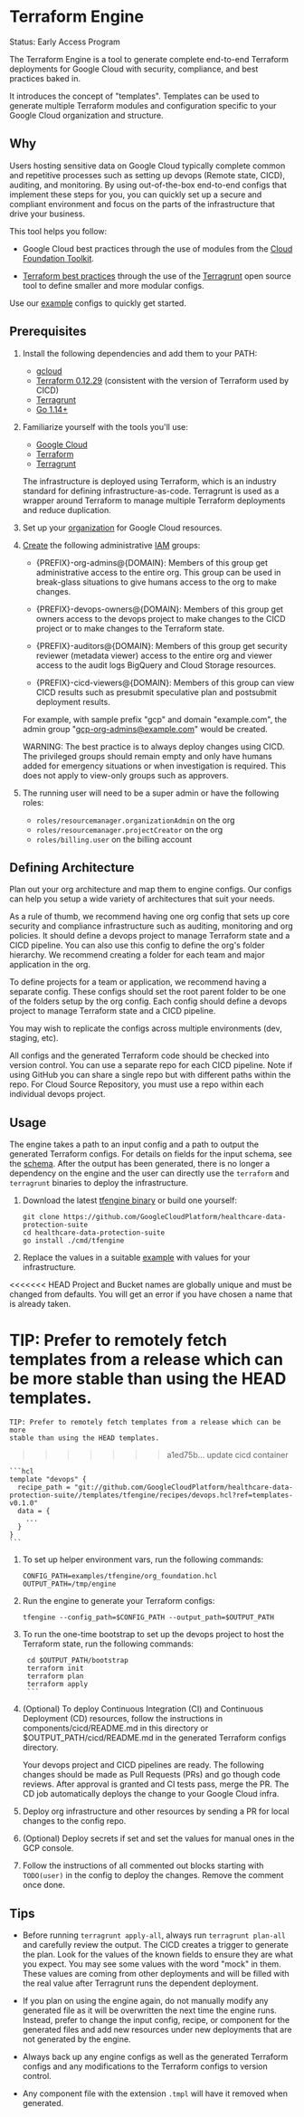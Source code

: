 # Terraform Engine

Status: Early Access Program

The Terraform Engine is a tool to generate complete end-to-end Terraform
deployments for Google Cloud with security, compliance, and best practices baked
in.

It introduces the concept of "templates". Templates can be used to generate
multiple Terraform modules and configuration specific to your Google Cloud
organization and structure.

## Why

Users hosting sensitive data on Google Cloud typically complete common and
repetitive processes such as setting up devops (Remote state, CICD), auditing,
and monitoring. By using out-of-the-box end-to-end configs that implement these
steps for you, you can quickly set up a secure and compliant environment and
focus on the parts of the infrastructure that drive your business.

This tool helps you follow:

- Google Cloud best practices through the use of modules from the
    [Cloud Foundation Toolkit](https://cloud.google.com/foundation-toolkit).

- [Terraform best practices](https://www.hashicorp.com/resources/evolving-infrastructure-terraform-opencredo)
    through the use of the [Terragrunt](https://terragrunt.gruntwork.io/) open
    source tool to define smaller and more modular configs.

Use our [example](../../examples/tfengine) configs to quickly get started.

## Prerequisites

1. Install the following dependencies and add them to your PATH:

    - [gcloud](https://cloud.google.com/sdk/gcloud)
    - [Terraform 0.12.29](https://releases.hashicorp.com/terraform/)
        (consistent with the version of Terraform used by CICD)
    - [Terragrunt](https://terragrunt.gruntwork.io/)
    - [Go 1.14+](https://golang.org/dl/)

1. Familiarize yourself with the tools you'll use:

    - [Google Cloud](https://cloud.google.com/docs/overview)
    - [Terraform](https://www.terraform.io/intro/index.html)
    - [Terragrunt](https://blog.gruntwork.io/terragrunt-how-to-keep-your-terraform-code-dry-and-maintainable-f61ae06959d8)

    The infrastructure is deployed using Terraform, which is an industry
    standard for defining infrastructure-as-code. Terragrunt is used as a
    wrapper around Terraform to manage multiple Terraform deployments and reduce
    duplication.

1. Set up your
    [organization](https://cloud.google.com/resource-manager/docs/creating-managing-organization)
    for Google Cloud resources.

1. [Create](https://support.google.com/a/answer/33343?hl=en) the following administrative
   [IAM](https://cloud.google.com/iam/docs/overview#concepts_related_identity) groups:

    - {PREFIX}-org-admins@{DOMAIN}: Members of this group get administrative
        access to the entire org. This group can be used in break-glass
        situations to give humans access to the org to make changes.

    - {PREFIX}-devops-owners@{DOMAIN}: Members of this group get owners access
        to the devops project to make changes to the CICD project or to make
        changes to the Terraform state.

    - {PREFIX}-auditors@{DOMAIN}: Members of this group get security reviewer
        (metadata viewer) access to the entire org and viewer access to the
        audit logs BigQuery and Cloud Storage resources.

    - {PREFIX}-cicd-viewers@{DOMAIN}: Members of this group can view CICD
        results such as presubmit speculative plan and postsubmit deployment results.

    For example, with sample prefix "gcp" and domain "example.com", the admin
    group "gcp-org-admins@example.com" would be created.

    WARNING: The best practice is to always deploy changes using CICD. The
    privileged groups should remain empty and only have humans added for
    emergency situations or when investigation is required. This does not apply
    to view-only groups such as approvers.

1. The running user will need to be a super admin or have the following roles:

    - `roles/resourcemanager.organizationAdmin` on the org
    - `roles/resourcemanager.projectCreator` on the org
    - `roles/billing.user` on the billing account

## Defining Architecture

Plan out your org architecture and map them to engine configs. Our configs can
help you setup a wide variety of architectures that suit your needs.

As a rule of thumb, we recommend having one org config that sets up core
security and compliance infrastructure such as auditing, monitoring and org
policies. It should define a devops project to manage Terraform state and a CICD
pipeline. You can also use this config to define the org's folder hierarchy. We
recommend creating a folder for each team and major application in the org.

To define projects for a team or application, we recommend having a separate
config. These configs should set the root parent folder to be one of the folders
setup by the org config. Each config should define a devops project to manage
Terraform state and a CICD pipeline.

You may wish to replicate the configs across multiple environments (dev,
staging, etc).

All configs and the generated Terraform code should be checked into version
control. You can use a separate repo for each CICD pipeline. Note if using
GitHub you can share a single repo but with different paths within the repo. For
Cloud Source Repository, you must use a repo within each individual devops
project.

## Usage

The engine takes a path to an input config and a path to output the generated
Terraform configs. For details on fields for the input schema, see the
[schema](../../internal/tfengine/schema.go). After the output has been
generated, there is no longer a dependency on the engine and the user can
directly use the `terraform` and `terragrunt` binaries to deploy the
infrastructure.

1. Download the latest
    [tfengine binary](https://github.com/GoogleCloudPlatform/healthcare-data-protection-suite/releases)
    or build one yourself:

    ```shell
    git clone https://github.com/GoogleCloudPlatform/healthcare-data-protection-suite
    cd healthcare-data-protection-suite
    go install ./cmd/tfengine
    ```

1. Replace the values in a suitable [example](../../examples/tfengine) with
    values for your infrastructure.

<<<<<<< HEAD
   Project and Bucket names are globally unique and must be changed from defaults.
   You will get an error if you have chosen a name that is already taken.

   TIP: Prefer to remotely fetch templates from a release which can be more
   stable than using the HEAD templates.
=======
    TIP: Prefer to remotely fetch templates from a release which can be more
    stable than using the HEAD templates.
>>>>>>> a1ed75b... update cicd container

    ```hcl
    template "devops" {
      recipe_path = "git://github.com/GoogleCloudPlatform/healthcare-data-protection-suite//templates/tfengine/recipes/devops.hcl?ref=templates-v0.1.0"
      data = {
        ...
      }
    }
    ```

1. To set up helper environment vars, run the following commands:

    ```shell
    CONFIG_PATH=examples/tfengine/org_foundation.hcl
    OUTPUT_PATH=/tmp/engine
    ```

1. Run the engine to generate your Terraform configs:

    ```shell
    tfengine --config_path=$CONFIG_PATH --output_path=$OUTPUT_PATH
    ```

1. To run the one-time bootstrap to set up the devops project to host the
    Terraform state, run the following commands:

    ~~~shell
     cd $OUTPUT_PATH/bootstrap
     terraform init
     terraform plan
     terraform apply
     ```
    ~~~

1. (Optional) To deploy Continuous Integration (CI) and Continuous Deployment
    (CD) resources, follow the instructions in components/cicd/README.md in this
    directory or $OUTPUT_PATH/cicd/README.md in the generated Terraform configs
    directory.

    Your devops project and CICD pipelines are ready. The following changes
    should be made as Pull Requests (PRs) and go though code reviews. After
    approval is granted and CI tests pass, merge the PR. The CD job
    automatically deploys the change to your Google Cloud infra.

1. Deploy org infrastructure and other resources by sending a PR for local
    changes to the config repo.

1. (Optional) Deploy secrets if set and set the values for manual ones in the
    GCP console.

1. Follow the instructions of all commented out blocks starting with
    `TODO(user)` in the config to deploy the changes. Remove the comment once
    done.

## Tips

- Before running `terragrunt apply-all`, always run `terragrunt plan-all` and
    carefully review the output. The CICD creates a trigger to generate the
    plan. Look for the values of the known fields to ensure they are what you
    expect. You may see some values with the word "mock" in them. These values
    are coming from other deployments and will be filled with the real value
    after Terragrunt runs the dependent deployment.

- If you plan on using the engine again, do not manually modify any generated
    file as it will be overwritten the next time the engine runs. Instead,
    prefer to change the input config, recipe, or component for the generated
    files and add new resources under new deployments that are not generated by
    the engine.

- Always back up any engine configs as well as the generated Terraform configs
    and any modifications to the Terraform configs to version control.

- Any component file with the extension `.tmpl` will have it removed when
    generated.
